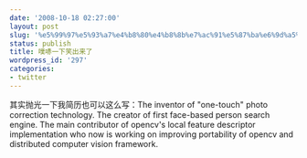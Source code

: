 ```yaml
---
date: '2008-10-18 02:27:00'
layout: post
slug: '%e5%99%97%e5%93%a7%e4%b8%80%e4%b8%8b%e7%ac%91%e5%87%ba%e6%9d%a5%e4%ba%86'
status: publish
title: 噗哧一下笑出来了
wordpress_id: '297'
categories:
- twitter
---
```


其实抛光一下我简历也可以这么写：The inventor of "one-touch" photo correction technology. The creator of first face-based person search engine. The main contributor of opencv's local feature descriptor implementation who now is working on improving portability of opencv and distributed computer vision framework.  

